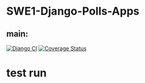 # SWE1-Django-Polls-Apps

## main:
[![Django CI](https://github.com/hnaveed23nav/SWE1-Django-Polls-Apps/actions/workflows/django.yml/badge.svg?branch=main)](https://github.com/hnaveed23nav/SWE1-Django-Polls-Apps/actions/workflows/django.yml)
[![Coverage Status](https://coveralls.io/repos/github/hnaveed23nav/SWE1-Django-Polls-Apps/badge.svg?branch=main)](https://coveralls.io/github/hnaveed23nav/SWE1-Django-Polls-Apps?branch=main)

# test run
